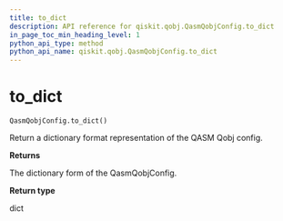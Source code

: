 ```yaml
---
title: to_dict
description: API reference for qiskit.qobj.QasmQobjConfig.to_dict
in_page_toc_min_heading_level: 1
python_api_type: method
python_api_name: qiskit.qobj.QasmQobjConfig.to_dict
---
```


# to\_dict

<span id="qiskit.qobj.QasmQobjConfig.to_dict" />

`QasmQobjConfig.to_dict()`

Return a dictionary format representation of the QASM Qobj config.

**Returns**

The dictionary form of the QasmQobjConfig.

**Return type**

dict

